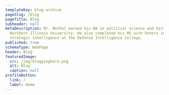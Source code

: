 ```yaml
---
templateKey: blog-archive
pageSlug: /blog
pageTitle: Blog
subheader: null
metaDescription: Mr. Bethel earned his BA in political science and history at
  Northern Illinois University. He also completed his MS with honors in
  strategic intelligence at the Defense Intelligence College.
published: true
schemaType: WebPage
header: Blog
featuredImage:
  src: /img/blogginghero.png
  alt: Blog
  caption: null
profileButton:
  link: /
  label: Home
---
```

